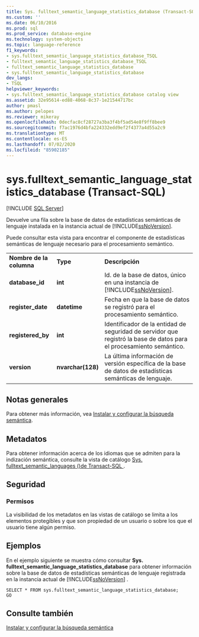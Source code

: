 ```yaml
---
title: Sys. fulltext_semantic_language_statistics_database (Transact-SQL) | Microsoft Docs
ms.custom: ''
ms.date: 06/10/2016
ms.prod: sql
ms.prod_service: database-engine
ms.technology: system-objects
ms.topic: language-reference
f1_keywords:
- sys.fulltext_semantic_language_statistics_database_TSQL
- fulltext_semantic_language_statistics_database_TSQL
- fulltext_semantic_language_statistics_database
- sys.fulltext_semantic_language_statistics_database
dev_langs:
- TSQL
helpviewer_keywords:
- sys.fulltext_semantic_language_statistics_database catalog view
ms.assetid: 32e95614-ed88-4068-8c37-1e21544717bc
author: pmasl
ms.author: pelopes
ms.reviewer: mikeray
ms.openlocfilehash: 0decfac8cf28727a3ba3f4bf5ad54e8f9ff8bee9
ms.sourcegitcommit: f7ac1976d4bfa224332edd9ef2f4377a4d55a2c9
ms.translationtype: MT
ms.contentlocale: es-ES
ms.lasthandoff: 07/02/2020
ms.locfileid: "85902185"
---
```

# <a name="sysfulltext_semantic_language_statistics_database-transact-sql"></a>sys.fulltext_semantic_language_statistics_database (Transact-SQL)
[!INCLUDE [SQL Server](../../includes/applies-to-version/sqlserver.md)]

  Devuelve una fila sobre la base de datos de estadísticas semánticas de lenguaje instalada en la instancia actual de [!INCLUDE[ssNoVersion](../../includes/ssnoversion-md.md)].  
  
 Puede consultar esta vista para encontrar el componente de estadísticas semánticas de lenguaje necesario para el procesamiento semántico.  
   
  
||||  
|-|-|-|  
|**Nombre de la columna**|**Type**|**Descripción**|  
|**database_id**|**int**|Id. de la base de datos, único en una instancia de [!INCLUDE[ssNoVersion](../../includes/ssnoversion-md.md)].|  
|**register_date**|**datetime**|Fecha en que la base de datos se registró para el procesamiento semántico.|  
|**registered_by**|**int**|Identificador de la entidad de seguridad de servidor que registró la base de datos para el procesamiento semántico.|  
|**version**|**nvarchar(128)**|La última información de versión específica de la base de datos de estadísticas semánticas de lenguaje.|  
  
## <a name="general-remarks"></a>Notas generales  
 Para obtener más información, vea [Instalar y configurar la búsqueda semántica](../../relational-databases/search/install-and-configure-semantic-search.md).  
  
## <a name="metadata"></a>Metadatos  
 Para obtener información acerca de los idiomas que se admiten para la indización semántica, consulte la vista de catálogo [Sys. fulltext_semantic_languages &#40;&#41;de Transact-SQL ](../../relational-databases/system-catalog-views/sys-fulltext-semantic-languages-transact-sql.md).  
  
## <a name="security"></a>Seguridad  
  
### <a name="permissions"></a>Permisos  
 La visibilidad de los metadatos en las vistas de catálogo se limita a los elementos protegibles y que son propiedad de un usuario o sobre los que el usuario tiene algún permiso.  
  
## <a name="examples"></a>Ejemplos  
 En el ejemplo siguiente se muestra cómo consultar **Sys. fulltext_semantic_language_statistics_database** para obtener información sobre la base de datos de estadísticas semánticas de lenguaje registrada en la instancia actual de [!INCLUDE[ssNoVersion](../../includes/ssnoversion-md.md)] .  
  
```  
SELECT * FROM sys.fulltext_semantic_language_statistics_database;  
GO  
```  
  
## <a name="see-also"></a>Consulte también  
 [Instalar y configurar la búsqueda semántica](../../relational-databases/search/install-and-configure-semantic-search.md)  
  
  
